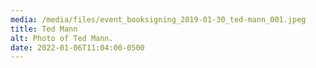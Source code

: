 ```yaml
---
media: /media/files/event_booksigning_2019-01-30_ted-mann_001.jpeg
title: Ted Mann
alt: Photo of Ted Mann.
date: 2022-01-06T11:04:00-0500
---
```

